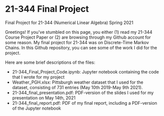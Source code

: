 # 21-344 Final Project
Final Project for 21-344 (Numerical Linear Algebra) Spring 2021

Greetings! If you've stumbled on this page, you either (1) read my 21-344 Course Project Paper or (2) are browsing through my Github account for some reason. 
My final project for 21-344 was on Discrete-Time Markov Chains. In this Github repository, you can see some of the work I did for the project.

Here are some brief descriptions of the files: 

- 21-344_Final_Project_Code.ipynb: Jupyter notebook containing the code that I wrote for my project
- Weather_PGH.xlsx: Pittsburgh weather dataset that I used for the dataset, consisting of 731 entries (May 10th 2019-May 9th 2021).
- 21-344_final_presentation.pdf: PDF-version of the slides I used for my presentation on May 14th, 2021
- 21-344_final_report.pdf: PDF of my final report, including a PDF-version of the Jupyter notebook
